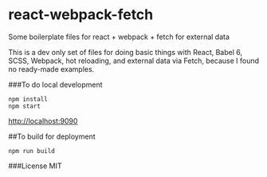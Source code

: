 # react-webpack-fetch
Some boilerplate files for react + webpack + fetch for external data

This is a dev only set of files for doing basic things with React, Babel 6, SCSS, Webpack, hot reloading, and external data via Fetch, because I found no ready-made examples.

###To do local development
```
npm install
npm start
```
[http://localhost:9090](http://localhost:9090)

##To build for deployment
```
npm run build
```

###License
MIT
